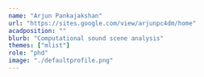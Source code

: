 ```yaml
---
name: "Arjun Pankajakshan"
url: "https://sites.google.com/view/arjunpc4dm/home"
acadposition: ""
blurb: "Computational sound scene analysis"
themes: ["mlist"]
role: "phd"
image: "./defaultprofile.png"
---
```

